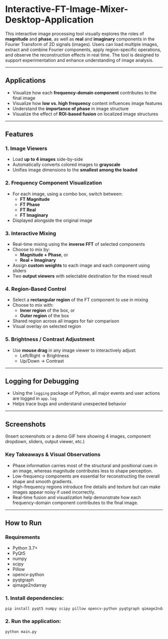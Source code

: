 # Interactive-FT-Image-Mixer-Desktop-Application

This interactive image processing tool visually explores the roles of **magnitude** and **phase**, as well as **real** and **imaginary** components in the Fourier Transform of 2D signals (images). Users can load multiple images, extract and combine Fourier components, apply region-specific operations, and observe the reconstruction effects in real time. The tool is designed to support experimentation and enhance understanding of image analysis.

---

## Applications

* Visualize how each **frequency-domain component** contributes to the final image
* Visualize how **low vs. high frequency** content influences image features
* Understand the **importance of phase** in image structure
* Visualize the effect of **ROI-based fusion** on localized image structures

---

## Features

### 1. Image Viewers

* Load **up to 4 images** side-by-side
* Automatically converts colored images to **grayscale**
* Unifies image dimensions to the **smallest among the loaded**

### 2. Frequency Component Visualization

* For each image, using a combo box, switch between:
  * **FT Magnitude**
  * **FT Phase**
  * **FT Real**
  * **FT Imaginary**
* Displayed alongside the original image

### 3. Interactive Mixing

* Real-time mixing using the **inverse FFT** of selected components
* Choose to mix by:
  * **Magnitude + Phase**, or
  * **Real + Imaginary**
* Assign **custom weights** to each image and each component using sliders
* Two **output viewers** with selectable destination for the mixed result

### 4. Region-Based Control

* Select a **rectangular region** of the FT component to use in mixing
* Choose to mix with:
  * **Inner region** of the box, or
  * **Outer region** of the box
* Shared region across all images for fair comparison
* Visual overlay on selected region

### 5. Brightness / Contrast Adjustment

* Use **mouse drag** in any image viewer to interactively adjust:
  * Left/Right → Brightness
  * Up/Down → Contrast

---

## Logging for Debugging

* Using the ```logging``` package of Python, all major events and user actions are logged in `app.log`
* Helps trace bugs and understand unexpected behavior

---

## Screenshots

(Insert screenshots or a demo GIF here showing 4 images, component dropdown, sliders, output viewer, etc.)

### Key Takeaways & Visual Observations

- Phase information carries most of the structural and positional cues in an image, whereas magnitude contributes less to shape perception.
- Low-frequency components are essential for reconstructing the overall shape and smooth gradients.
- High-frequency regions introduce fine details and texture but can make images appear noisy if used incorrectly.
- Real-time fusion and visualization help demonstrate how each frequency-domain component contributes to the final image.

---

## How to Run

### Requirements

- Python 3.7+
- PyQt5
- numpy
- scipy
- Pillow
- opencv-python
- pyqtgraph
- qimage2ndarray

### 1. Install dependencies:

   ```bash
   pip install pyqt5 numpy scipy pillow opencv-python pyqtgraph qimage2ndarray
   ```
   
### 2. Run the application:

   ```bash
   python main.py
   ```
